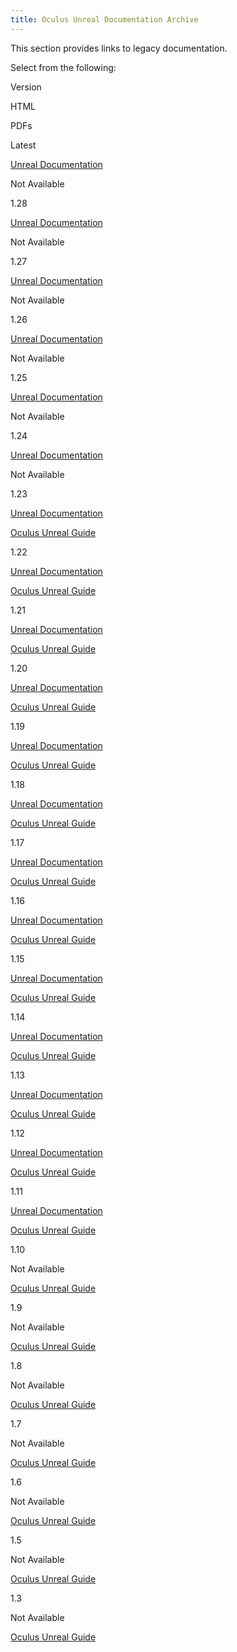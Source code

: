 ```yaml
---
title: Oculus Unreal Documentation Archive
---
```

This section provides links to legacy documentation.

Select from the following:

Version

HTML

PDFs

Latest

[Unreal Documentation](/documentation/unreal/latest/concepts/unreal-engine/)

 Not Available 

1.28

[Unreal Documentation](/documentation/unreal/1.28/concepts/unreal-engine/)

 Not Available 

1.27

[Unreal Documentation](/documentation/unreal/1.27/concepts/unreal-engine/)

 Not Available 

1.26

[Unreal Documentation](/documentation/unreal/1.26/concepts/unreal-engine/)

 Not Available 

1.25

[Unreal Documentation](/documentation/unreal/1.25/concepts/unreal-engine/)

 Not Available 

1.24

[Unreal Documentation](/documentation/unreal/1.24/concepts/unreal-engine/)

 Not Available 

1.23

[Unreal Documentation](/documentation/unreal/1.23/concepts/unreal-engine/)

[Oculus Unreal Guide](https://securecdn.oculus.com/sr/unreal-latest/)

1.22

[Unreal Documentation](/documentation/unreal/1.22/concepts/unreal-engine/)

[Oculus Unreal Guide](https://securecdn.oculus.com/sr/unreal-1.22/)

1.21

[Unreal Documentation](/documentation/unreal/1.21/concepts/unreal-engine/)

[Oculus Unreal Guide](https://securecdn.oculus.com/sr/unreal-1.21/)

1.20

[Unreal Documentation](/documentation/unreal/1.20/concepts/unreal-engine/)

[Oculus Unreal Guide](https://securecdn.oculus.com/sr/unreal-1.20/)

1.19

[Unreal Documentation](/documentation/unreal/1.19/concepts/unreal-engine/)

[Oculus Unreal Guide](https://securecdn.oculus.com/sr/unreal-1.19/)

1.18

[Unreal Documentation](/documentation/unreal/1.18/concepts/unreal-engine/)

[Oculus Unreal Guide](https://securecdn.oculus.com/sr/unreal-1.18/)

1.17

[Unreal Documentation](/documentation/unreal/1.17/concepts/unreal-engine/)

[Oculus Unreal Guide](https://securecdn.oculus.com/sr/unreal-1.17/)

1.16

[Unreal Documentation](/documentation/unreal/1.16/concepts/unreal-engine/)

[Oculus Unreal Guide](https://securecdn.oculus.com/sr/unreal-1.16/)

1.15

[Unreal Documentation](/documentation/unreal/1.15/concepts/unreal-engine/)

[Oculus Unreal Guide](https://securecdn.oculus.com/sr/unreal-1.15/)

1.14

[Unreal Documentation](/documentation/unreal/1.14/concepts/unreal-engine/)

[Oculus Unreal Guide](https://securecdn.oculus.com/sr/unreal-1.14/)

1.13

[Unreal Documentation](/documentation/unreal/1.13/concepts/unreal-engine/)

[Oculus Unreal Guide](https://securecdn.oculus.com/sr/unreal-1.13/)

1.12

[Unreal Documentation](/documentation/unreal/1.12/concepts/unreal-engine/)

[Oculus Unreal Guide](https://securecdn.oculus.com/sr/unreal-1.12/)

1.11

[Unreal Documentation](/documentation/unreal/1.11/concepts/unreal-engine/)

[Oculus Unreal Guide](https://securecdn.oculus.com/sr/unreal-1.11/)

1.10

 Not Available 

[Oculus Unreal Guide](https://securecdn.oculus.com/sr/unreal-1.10/)

1.9

 Not Available 

[Oculus Unreal Guide](https://securecdn.oculus.com/sr/unreal-1.9/)

1.8

 Not Available 

[Oculus Unreal Guide](https://securecdn.oculus.com/sr/unreal-1.8/)

1.7

 Not Available 

[Oculus Unreal Guide](https://securecdn.oculus.com/sr/unreal-1.7/)

1.6

 Not Available 

[Oculus Unreal Guide](https://securecdn.oculus.com/sr/unreal-1.6/)

1.5

 Not Available 

[Oculus Unreal Guide](https://securecdn.oculus.com/sr/unreal-1.5/)

1.3

 Not Available 

[Oculus Unreal Guide](https://securecdn.oculus.com/sr/unreal-1.3/)

